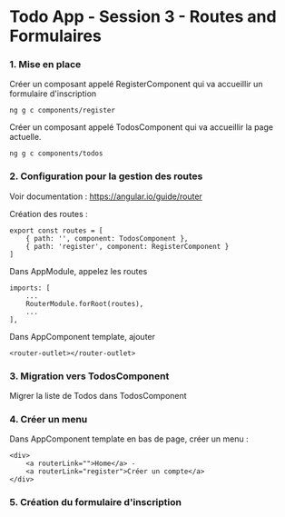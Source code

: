 # Todo App - Session 3 - Routes and Formulaires

### 1. Mise en place 

Créer un composant appelé RegisterComponent qui va accueillir un formulaire d'inscription

    ng g c components/register

Créer un composant appelé TodosComponent qui va accueillir la page actuelle.

    ng g c components/todos

### 2. Configuration pour la gestion des routes

Voir documentation : https://angular.io/guide/router

Création des routes :

    export const routes = [
        { path: '', component: TodosComponent },
        { path: 'register', component: RegisterComponent }
    ]

Dans AppModule, appelez les routes
    
    imports: [
        ...
        RouterModule.forRoot(routes),
        ...
    ],

Dans AppComponent template, ajouter 

    <router-outlet></router-outlet>

### 3. Migration vers TodosComponent

Migrer la liste de Todos dans TodosComponent

### 4. Créer un menu

Dans AppComponent template en bas de page, créer un menu :

    <div>
        <a routerLink="">Home</a> - 
        <a routerLink="register">Créer un compte</a>
    </div>

### 5. Création du formulaire d'inscription